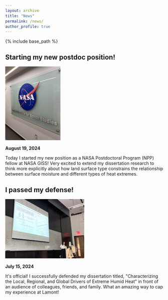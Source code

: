 ```yaml
---
layout: archive
title: "News"
permalink: /news/
author_profile: true
---
```


{% include base_path %}

## Starting my new postdoc position!

<img src="/images/gallery_imgs/GISS_logo.jpg" alt="NASA_GISS_logo" width="35%" />

**August 19, 2024**

Today I started my new position as a NASA Postdoctoral Program (NPP) fellow at NASA GISS! Very excited to extend my dissertation research to think more explicitly about how land surface type constrains the relationship between surface moisture and different types of heat extremes.

## I passed my defense!

<img src="/images/gallery_imgs/defense_presentation.jpg" alt="defense_presentation" width="50%" />

**July 15, 2024**

It's official! I successfully defended my dissertation titled, "Characterizing the Local, Regional, and Global Drivers of Extreme Humid Heat" in front of an audience of colleagues, friends, and family. What an amazing way to cap my experience at Lamont!
